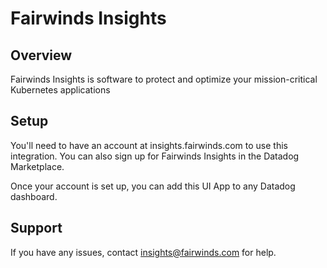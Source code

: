 # Fairwinds Insights

## Overview

Fairwinds Insights is software to protect and optimize your mission-critical Kubernetes applications

## Setup

You'll need to have an account at insights.fairwinds.com to use this integration. You can also sign up for Fairwinds
Insights in the Datadog Marketplace.

Once your account is set up, you can add this UI App to any Datadog dashboard.

## Support
If you have any issues, contact insights@fairwinds.com for help.
